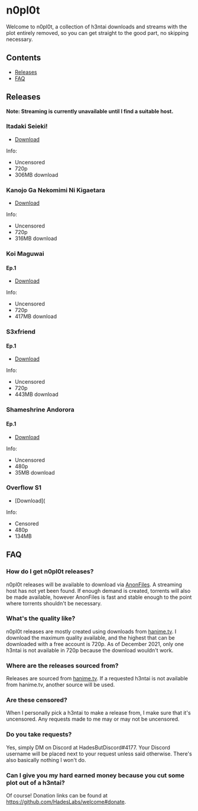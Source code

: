 # n0pl0t
Welcome to n0pl0t, a collection of h3ntai downloads and streams with the plot entirely removed, so you can get straight to the good part, no skipping necessary.

## Contents
* [Releases](https://github.com/HadesLabs/n0pl0t#releases)
* [FAQ](https://github.com/HadesLabs/n0pl0t#faq)

## Releases

**Note: Streaming is currently unavailable until I find a suitable host.**

### Itadaki Seieki!
* [Download](https://anonfiles.com/R8G0O3m9w0/Itadaki_Seieki-Uncensored-720p-n0pl0t_mp4)

Info:
* Uncensored
* 720p
* 306MB download

### Kanojo Ga Nekomimi Ni Kigaetara
* [Download](https://anonfiles.com/Hf6b46n5wd/Kanojo_Ga_Nekomimi_Ni_Kigaetara-Uncensored-720p-n0pl0t_mp4)

Info:
* Uncensored
* 720p
* 316MB download

### Koi Maguwai
#### Ep.1
* [Download](https://anonfiles.com/h6s795nbwd/Koi_Maguwai_1-Uncensored-720p-n0pl0t_mp4)

Info:
* Uncensored
* 720p
* 417MB download

### S3xfriend
#### Ep.1
* [Download](https://anonfiles.com/BcY7B8n9wc/Sexfriend_1-Uncensored-720p-n0pl0t_mp4)

Info:
* Uncensored
* 720p
* 443MB download

### Shameshrine Andorora
#### Ep.1
* [Download](https://anonfiles.com/92Qdq9n9w2/Shameshrine_Andorora_1-Uncensored-480p-n0pl0t_mp4)

Info:
* Uncensored
* 480p
* 35MB download

### Overflow S1
* [Download](

Info:
* Censored
* 480p
* 134MB


## FAQ
### How do I get n0pl0t releases?
n0pl0t releases will be available to download via [AnonFiles](https://anonfiles.com/). A streaming host has not yet been found. If enough demand is created, torrents will also be made available, however AnonFiles is fast and stable enough to the point where torrents shouldn't be necessary.

### What's the quality like?
n0pl0t releases are mostly created using downloads from [hanime.tv](https://hanime.tv). I download the maximum quality available, and the highest that can be downloaded with a free account is 720p. As of December 2021, only one h3ntai is not available in 720p because the download wouldn't work.

### Where are the releases sourced from?
Releases are sourced from [hanime.tv](https://hanime.tv). If a requested h3ntai is not available from hanime.tv, another source will be used.

### Are these censored?
When I personally pick a h3ntai to make a release from, I make sure that it's uncensored. Any requests made to me may or may not be uncensored. 

### Do you take requests?
Yes, simply DM on Discord at HadesButDiscord#4177. Your Discord username will be placed next to your request unless said otherwise. There's also basically nothing I won't do.

### Can I give you my hard earned money because you cut some plot out of a h3ntai?
Of course! Donation links can be found at https://github.com/HadesLabs/welcome#donate.
